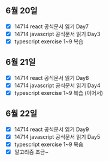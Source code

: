 ## 6월 20일

- [x] 14714 react 공식문서 읽기 Day7
- [x] 14714 javascript 공식문서 읽기 Day3
- [x] typescript exercise 1~9 복습  

## 6월 21일

- [x] 14714 react 공식문서 읽기 Day8
- [x] 14714 javascript 공식문서 읽기 Day4
- [x] typescript exercise 1~9 복습 (이어서)

## 6월 22일
- [x] 14714 react 공식문서 읽기 Day9
- [x] 14714 javascript 공식문서 읽기 Day5
- [x] typescript exercise 1~9 복습
- [x] 알고리즘 조금~
